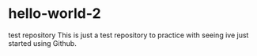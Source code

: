 # hello-world-2
test repository
This is just a test repository to practice with seeing ive just started using Github.
